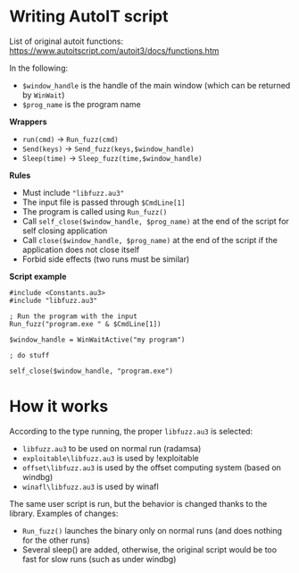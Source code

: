 Writing AutoIT script
===============

List of original autoit functions:
https://www.autoitscript.com/autoit3/docs/functions.htm

In the following:
- ```$window_handle``` is the handle of the main window (which can be returned by ```WinWait```)
- ```$prog_name``` is the program name

**Wrappers**
- ```run(cmd)``` ->  ```Run_fuzz(cmd) ```
- ```Send(keys)``` -> ```Send_fuzz(keys,$window_handle)```
- ```Sleep(time)``` -> ```Sleep_fuzz(time,$window_handle)```

**Rules**
- Must include ```"libfuzz.au3"```
- The input file is passed through ```$CmdLine[1]```
- The program is called using ```Run_fuzz()```
- Call ```self_close($window_handle, $prog_name)``` at the end of the script for self closing application
- Call ```close($window_handle, $prog_name)``` at the end of the script if the application does not close itself
- Forbid side effects (two runs must be similar)

**Script example** 

```
#include <Constants.au3>
#include "libfuzz.au3"

; Run the program with the input
Run_fuzz("program.exe " & $CmdLine[1])

$window_handle = WinWaitActive("my program")

; do stuff

self_close($window_handle, "program.exe")
```

How it works
============

According to the type running, the proper ```libfuzz.au3``` is selected:

- ```libfuzz.au3``` to be used on normal run (radamsa)
- ```exploitable\libfuzz.au3``` is used by !exploitable
- ```offset\libfuzz.au3``` is used by the offset computing system (based on windbg)
- ```winafl\libfuzz.au3``` is used by winafl


The same user script is run, but the behavior is changed thanks to the library.
Examples of changes:
- ```Run_fuzz()``` launches the binary only on normal runs (and does nothing for the other runs)
- Several sleep() are added, otherwise, the original script would be too fast for slow runs (such as under windbg)

